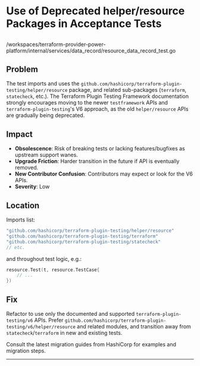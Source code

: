 # Use of Deprecated helper/resource Packages in Acceptance Tests

##

/workspaces/terraform-provider-power-platform/internal/services/data_record/resource_data_record_test.go

## Problem

The test imports and uses the `github.com/hashicorp/terraform-plugin-testing/helper/resource` package, and related sub-packages (`terraform`, `statecheck`, etc.). The Terraform Plugin Testing Framework documentation strongly encourages moving to the newer `testframework` APIs and `terraform-plugin-testing`'s V6 approach, as the old `helper/resource` APIs are gradually being deprecated.

## Impact

- **Obsolescence**: Risk of breaking tests or lacking features/bugfixes as upstream support wanes.
- **Upgrade Friction**: Harder transition in the future if API is eventually removed.
- **New Contributor Confusion**: Contributors may expect or look for the V6 APIs.
- **Severity**: Low

## Location

Imports list:

```go
"github.com/hashicorp/terraform-plugin-testing/helper/resource"
"github.com/hashicorp/terraform-plugin-testing/terraform"
"github.com/hashicorp/terraform-plugin-testing/statecheck"
// etc.
```

and throughout test logic, e.g.:

```go
resource.Test(t, resource.TestCase{
	// ...
})
```

## Fix

Refactor to use only the documented and supported `terraform-plugin-testing/v6` APIs. Prefer `github.com/hashicorp/terraform-plugin-testing/v6/helper/resource` and related modules, and transition away from `statecheck`/`terraform` in new and existing tests.

Consult the latest migration guides from HashiCorp for examples and migration steps.

---

